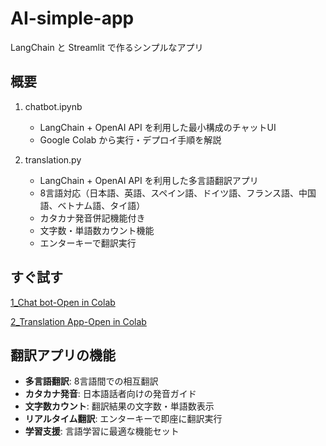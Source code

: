 # AI-simple-app

LangChain と Streamlit で作るシンプルなアプリ

## 概要
1. chatbot.ipynb
    - LangChain + OpenAI API を利用した最小構成のチャットUI
    - Google Colab から実行・デプロイ手順を解説

2. translation.py
    - LangChain + OpenAI API を利用した多言語翻訳アプリ
    - 8言語対応（日本語、英語、スペイン語、ドイツ語、フランス語、中国語、ベトナム語、タイ語）
    - カタカナ発音併記機能付き
    - 文字数・単語数カウント機能
    - エンターキーで翻訳実行

## すぐ試す
[1_Chat bot-Open in Colab](https://colab.research.google.com/github/dkjgA893274/AI-simple-app/blob/main/section_1/chatbot.ipynb)

[2_Translation App-Open in Colab](https://colab.research.google.com/github/dkjgA893274/AI-simple-app/blob/main/section_1/chatbot.ipynb)

## 翻訳アプリの機能
- **多言語翻訳**: 8言語間での相互翻訳
- **カタカナ発音**: 日本語話者向けの発音ガイド
- **文字数カウント**: 翻訳結果の文字数・単語数表示
- **リアルタイム翻訳**: エンターキーで即座に翻訳実行
- **学習支援**: 言語学習に最適な機能セット

